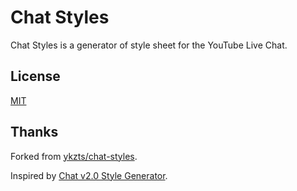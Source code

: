 # Chat Styles

Chat Styles is a generator of style sheet for the YouTube Live Chat.

## License

[MIT](LICENSE)

## Thanks

Forked from [ykzts/chat-styles](https://github.com/ykzts/chat-styles).

Inspired by [Chat v2.0 Style Generator](https://chatv2.septapus.com/).
